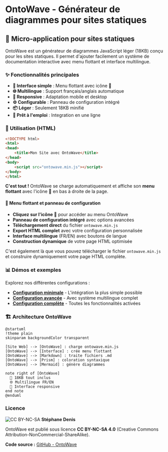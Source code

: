 # OntoWave - Générateur de diagrammes pour sites statiques

## 🌊 Micro-application pour sites statiques

OntoWave est un générateur de diagrammes JavaScript léger (18KB) conçu pour les sites statiques. Il permet d'ajouter facilement un système de documentation interactive avec menu flottant et interface multilingue.

### ✨ Fonctionnalités principales

- **🎯 Interface simple** : Menu flottant avec icône 🌊
- **🌐 Multilingue** : Support français/anglais automatique  
- **📱 Responsive** : Adaptation mobile et desktop
- **⚙️ Configurable** : Panneau de configuration intégré
- **📦 Léger** : Seulement 18KB minifié
- **🚀 Prêt à l'emploi** : Integration en une ligne

### 🎯 Utilisation (HTML)

```html
<!DOCTYPE html>
<html>
<head>
    <title>Mon Site avec OntoWave</title>
</head>
<body>
    <script src="ontowave.min.js"></script>
</body>
</html>
```

**C'est tout !** OntoWave se charge automatiquement et affiche son **menu flottant** avec l'icône 🌊 en bas à droite de la page.

#### 🌊 Menu flottant et panneau de configuration

- **Cliquez sur l'icône 🌊** pour accéder au menu OntoWave
- **Panneau de configuration intégré** avec options avancées
- **Téléchargement direct** du fichier `ontowave.min.js` 
- **Export HTML complet** avec votre configuration personnalisée
- **Interface multilingue** (FR/EN) avec boutons de langue
- **Construction dynamique** de votre page HTML optimisée

C'est également là que vous pouvez télécharger le fichier `ontowave.min.js` et construire dynamiquement votre page HTML complète.

### 📊 Démos et exemples

Explorez nos différentes configurations :

- **[Configuration minimale](demo/minimal.html)** - L'intégration la plus simple possible
- **[Configuration avancée](demo/advanced.html)** - Avec système multilingue complet  
- **[Configuration complète](demo/full-config.html)** - Toutes les fonctionnalités activées

### 🏗️ Architecture OntoWave

```plantuml
@startuml
!theme plain
skinparam backgroundColor transparent

[Site Web] --> [OntoWave] : charge ontowave.min.js
[OntoWave] --> [Interface] : crée menu flottant
[OntoWave] --> [Markdown] : traite fichiers .md
[OntoWave] --> [Prism] : coloration syntaxique
[OntoWave] --> [Mermaid] : génère diagrammes

note right of [OntoWave]
  🌊 18KB tout inclus
  🌐 Multilingue FR/EN
  📱 Interface responsive
end note
@enduml
```

###  Licence

![CC BY-NC-SA](https://i.creativecommons.org/l/by-nc-sa/4.0/88x31.png) **Stéphane Denis**

OntoWave est publié sous licence **CC BY-NC-SA 4.0** (Creative Commons Attribution-NonCommercial-ShareAlike).

**Code source :** [GitHub - OntoWave](https://github.com/stephanedenis/OntoWave)
